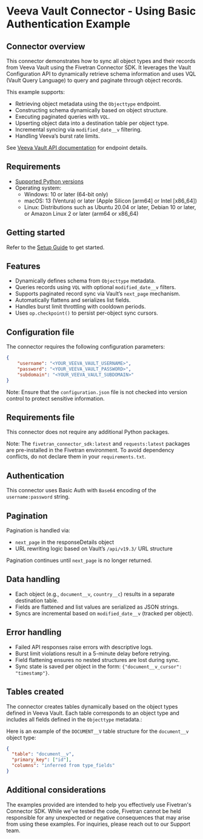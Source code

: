 # Veeva Vault Connector - Using Basic Authentication Example

## Connector overview
This connector demonstrates how to sync all object types and their records from Veeva Vault using the Fivetran Connector SDK. It leverages the Vault Configuration API to dynamically retrieve schema information and uses VQL (Vault Query Language) to query and paginate through object records.

This example supports:
- Retrieving object metadata using the `Objecttype` endpoint.
- Constructing schema dynamically based on object structure.
- Executing paginated queries with `VQL`.
- Upserting object data into a destination table per object type.
- Incremental syncing via `modified_date__v` filtering.
- Handling Veeva’s burst rate limits.

See [Veeva Vault API documentation](https://developer.veevavault.com/api/19.3/) for endpoint details.


## Requirements
- [Supported Python versions](https://github.com/fivetran/fivetran_connector_sdk/blob/main/README.md#requirements)   
- Operating system:
  - Windows: 10 or later (64-bit only)
  - macOS: 13 (Ventura) or later (Apple Silicon [arm64] or Intel [x86_64])
  - Linux: Distributions such as Ubuntu 20.04 or later, Debian 10 or later, or Amazon Linux 2 or later (arm64 or x86_64)


## Getting started
Refer to the [Setup Guide](https://fivetran.com/docs/connectors/connector-sdk/setup-guide) to get started.


## Features
- Dynamically defines schema from `Objecttype` metadata.
- Queries records using `VQL` with optional `modified_date__v` filters.
- Supports paginated record sync via Vault’s `next_page` mechanism.
- Automatically flattens and serializes list fields.
- Handles burst limit throttling with cooldown periods.
- Uses `op.checkpoint()` to persist per-object sync cursors.


## Configuration file
The connector requires the following configuration parameters:

```json
{
    "username": "<YOUR_VEEVA_VAULT_USERNAME>",
    "password": "<YOUR_VEEVA_VAULT_PASSWORD>",
    "subdomain": "<YOUR_VEEVA_VAULT_SUBDOMAIN>"
}
```

Note: Ensure that the `configuration.json` file is not checked into version control to protect sensitive information.


## Requirements file
This connector does not require any additional Python packages.

Note: The `fivetran_connector_sdk:latest` and `requests:latest` packages are pre-installed in the Fivetran environment. To avoid dependency conflicts, do not declare them in your `requirements.txt`.


## Authentication
This connector uses Basic Auth with `Base64` encoding of the `username:password` string.


## Pagination
Pagination is handled via:
- `next_page` in the responseDetails object
- URL rewriting logic based on Vault’s `/api/v19.3/` URL structure

Pagination continues until `next_page` is no longer returned.


## Data handling
- Each object (e.g., `document__v`, `country__c`) results in a separate destination table.
- Fields are flattened and list values are serialized as JSON strings.
- Syncs are incremental based on `modified_date__v` (tracked per object).


## Error handling
- Failed API responses raise errors with descriptive logs.
- Burst limit violations result in a 5-minute delay before retrying.
- Field flattening ensures no nested structures are lost during sync.
- Sync state is saved per object in the form: `{"document__v_cursor": "timestamp"}`.


## Tables created
The connector creates tables dynamically based on the object types defined in Veeva Vault. Each table corresponds to an object type and includes all fields defined in the `Objecttype` metadata.:

Here is an example of the `DOCUMENT__V` table structure for the `document__v` object type:

```json
{
  "table": "document__v",
  "primary_key": ["id"],
  "columns": "inferred from type_fields"
}
```


## Additional considerations
The examples provided are intended to help you effectively use Fivetran's Connector SDK. While we've tested the code, Fivetran cannot be held responsible for any unexpected or negative consequences that may arise from using these examples. For inquiries, please reach out to our Support team.